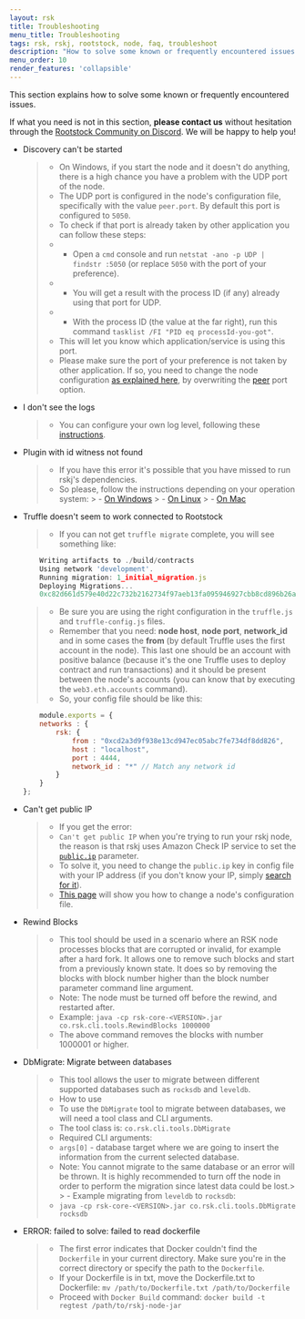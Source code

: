 ```yaml
---
layout: rsk
title: Troubleshooting
menu_title: Troubleshooting
tags: rsk, rskj, rootstock, node, faq, troubleshoot
description: "How to solve some known or frequently encountered issues when working with RSKj"
menu_order: 10
render_features: 'collapsible'
---
```


This section explains how to solve some known or frequently encountered issues.

If what you need is not in this section, **please contact us** without hesitation through the [Rootstock Community on Discord](https://rootstock.io/discord). We will be happy to help you!

[](#top "collapsible")
- Discovery can't be started
    > - On Windows, if you start the node and it doesn't do anything, there is a high chance you have a problem with the UDP port of the node.
    > - The UDP port is configured in the node's configuration file, specifically with the value `peer.port`. By default this port is configured to `5050`.
    > - To check if that port is already taken by other application you can follow these steps:
    > - * Open a `cmd` console and run `netstat -ano -p UDP | findstr :5050` (or replace `5050` with the port of your preference).
    > - * You will get a result with the process ID (if any) already using that port for UDP.
    > - * With the process ID (the value at the far right), run this command `tasklist /FI "PID eq processId-you-got"`.
    > - This will let you know which application/service is using this port.
    > - Please make sure the port of your preference is not taken by other application. If so, you need to change the node configuration [as explained here](/rsk/node/configure/#setting-your-own-config-preferences), by overwriting the [peer](/rsk/node/configure/reference/#peer) port option.
- I don't see the logs
    > - You can configure your own log level, following these [instructions](/rsk/node/configure/verbosity).
- Plugin with id witness not found
    > - If you have this error it's possible that you have missed to run rskj's dependencies.
    > - So please, follow the instructions depending on your operation system:
        > - [On Windows](/rsk/node/contribute/windows)
        > - [On Linux](/rsk/node/contribute/linux)
        > - [On Mac](/rsk/node/contribute/macos)
- Truffle doesn't seem to work connected to Rootstock
    > - If you can not get `truffle migrate` complete, you will see something like:
    ```javascript
        Writing artifacts to ./build/contracts
        Using network 'development'.
        Running migration: 1_initial_migration.js
        Deploying Migrations...
        0xc82d661d579e40d22c732b2162734f97aeb13fa095946927cbb8cd896b26a7a3
    ```
    > - Be sure you are using the right configuration in the `truffle.js` and `truffle-config.js` files.
    > - Remember that you need: **node host**, **node port**, **network_id** and in some cases the **from** (by default Truffle uses the first account in the node). This last one should be an account with positive balance (because it's the one Truffle uses to deploy contract and run transactions) and it should be present between the node's accounts (you can know that by executing the `web3.eth.accounts` command).
    > - So, your config file should be like this:
    ``` javascript
        module.exports = {
        networks : {
            rsk: {
                from : "0xcd2a3d9f938e13cd947ec05abc7fe734df8dd826",
                host : "localhost",
                port : 4444,
                network_id : "*" // Match any network id
            }
        }
    };
    ```
- Can't get public IP
    > - If you get the error:
    > - `Can't get public IP` when you're trying to run your rskj node, the reason is that rskj uses Amazon Check IP service to set the [`public.ip`](/rsk/node/configure/reference/#publicip) parameter.
    > - To solve it, you need to change the `public.ip` key in config file with your IP address (if you don't know your IP, simply [search for it](https://www.google.com/search?q=what's+my+IP+address)).
    > - [This page](/rsk/node/configure) will show you how to change a node's configuration file.
- Rewind Blocks
    > - This tool should be used in a scenario where an RSK node processes blocks that are corrupted or invalid, for example after a hard fork. It allows one to remove such blocks and start from a previously known state. It does so by removing the blocks with block number higher than the block number parameter command line argument.
    > - Note: The node must be turned off before the rewind, and restarted after.
    > - Example:
    `java -cp rsk-core-<VERSION>.jar co.rsk.cli.tools.RewindBlocks 1000000`
    > - The above command removes the blocks with number 1000001 or higher.
- DbMigrate: Migrate between databases
    > - This tool allows the user to migrate between different supported databases such as `rocksdb` and `leveldb`. 
    > - How to use
    > - To use the `DbMigrate` tool to migrate between databases, we will need a tool class and CLI arguments.
    > - The tool class is: `co.rsk.cli.tools.DbMigrate`
    > - Required CLI arguments:
    > - `args[0]` - database target where we are going to insert the information from the current selected database.
    > - Note: You cannot migrate to the same database or an error will be thrown. It is highly recommended to turn off the node in order to perform the migration since latest data could be lost.> > - Example migrating from `leveldb` to `rocksdb`:
    > - `java -cp rsk-core-<VERSION>.jar co.rsk.cli.tools.DbMigrate rocksdb`
- ERROR: failed to solve: failed to read dockerfile
    > - The first error indicates that Docker couldn't find the `Dockerfile` in your current directory. Make sure you're in the correct directory or specify the path to the `Dockerfile`.
    > - If your Dockerfile is in txt, move the Dockerfile.txt to Dockerfile:
    `mv /path/to/Dockerfile.txt /path/to/Dockerfile`
    > - Proceed with `Docker Build` command:
    `docker build -t regtest /path/to/rskj-node-jar`



